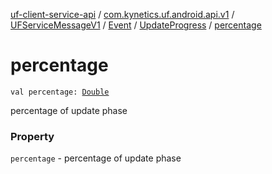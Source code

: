 [uf-client-service-api](../../../../index.md) / [com.kynetics.uf.android.api.v1](../../../index.md) / [UFServiceMessageV1](../../index.md) / [Event](../index.md) / [UpdateProgress](index.md) / [percentage](./percentage.md)

# percentage

`val percentage: `[`Double`](https://kotlinlang.org/api/latest/jvm/stdlib/kotlin/-double/index.html)

percentage of update phase

### Property

`percentage` - percentage of update phase